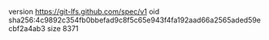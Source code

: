 version https://git-lfs.github.com/spec/v1
oid sha256:4c9892c354fb0bbefad9c8f5c65e943f4fa192aad66a2565aded59ecbf2a4ab3
size 8371
